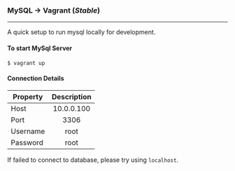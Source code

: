 ### MySQL -> Vagrant (*Stable*)
---

A quick setup to run mysql locally for development.


#### To start MySql Server
```$ vagrant up```

#### Connection Details
| Property   	|      Description      	|
|----------	|:-------------:	|
| Host 	    |  10.0.0.100 	|
| Port 	    |    3306 	    |
| Username 	|    root   	|
| Password 	|    root 	    |

If failed to connect to database, please try using `localhost`.
